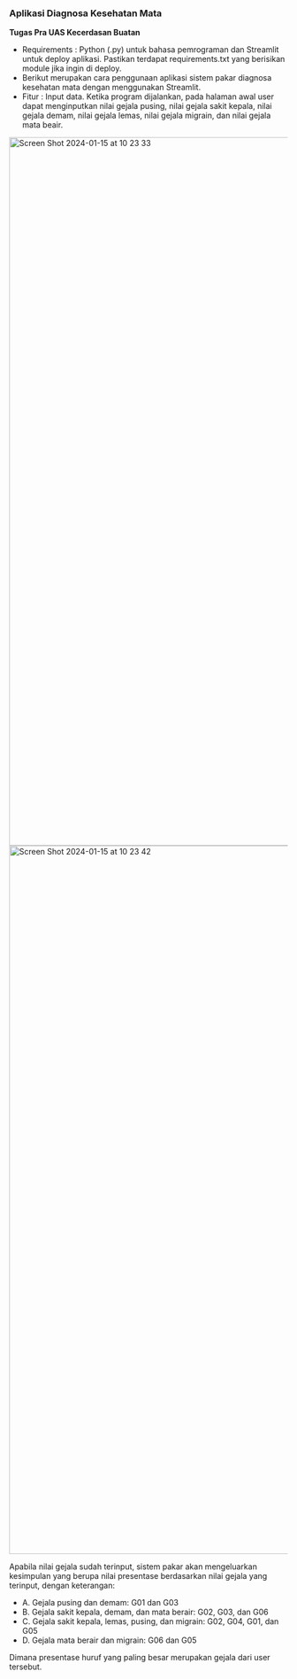 <h3>Aplikasi Diagnosa Kesehatan Mata</h3>

<b>Tugas Pra UAS Kecerdasan Buatan</b>

- Requirements : Python (.py) untuk bahasa pemrograman dan Streamlit untuk deploy aplikasi. Pastikan terdapat requirements.txt yang berisikan module jika ingin di deploy.
- Berikut merupakan cara penggunaan aplikasi sistem pakar diagnosa kesehatan mata dengan menggunakan Streamlit.
- Fitur : Input data. Ketika program dijalankan, pada halaman awal user dapat menginputkan nilai gejala pusing, nilai gejala sakit kepala, nilai gejala demam, nilai gejala lemas, nilai gejala migrain, dan nilai gejala mata beair.
  
<img width="1280" alt="Screen Shot 2024-01-15 at 10 23 33" src="https://github.com/FidelaAzzahra/aplikasi_diagnosa_kesehatan_mata/assets/114632917/978495d7-f05e-480b-b658-def1b003fd8d">

<img width="1280" alt="Screen Shot 2024-01-15 at 10 23 42" src="https://github.com/FidelaAzzahra/aplikasi_diagnosa_kesehatan_mata/assets/114632917/80bfe964-6509-479f-8af7-7882c38a622d">

Apabila nilai gejala sudah terinput, sistem pakar akan mengeluarkan kesimpulan yang berupa nilai presentase berdasarkan nilai gejala yang terinput, dengan keterangan:
  
- A. Gejala pusing dan demam: G01 dan G03 
- B. Gejala sakit kepala, demam, dan mata berair: G02, G03, dan G06
- C. Gejala sakit kepala, lemas, pusing, dan migrain: G02, G04, G01, dan G05
- D. Gejala mata berair dan migrain: G06 dan G05
  
Dimana presentase huruf yang paling besar merupakan gejala dari user tersebut.

